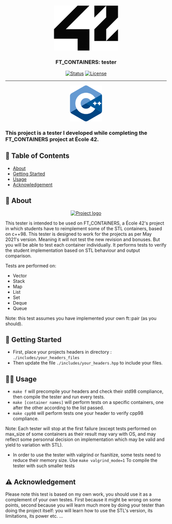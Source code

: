 <p align="center">
  <a href="https://profile.intra.42.fr/users/bvalette" rel="noopener">
 <img width=200px src="./assets/head.png" alt="Project logo"></a>
</p>


<h3 align="center">FT_CONTAINERS: tester</h3>

<div align="center">

[![Status](https://img.shields.io/badge/status-active-success.svg)]()
[![License](https://img.shields.io/badge/license-GPL-lightgrey)](/LICENSE)

</div>

---

<p align="center">
  <img width=100px src="./assets/cpp.png" alt="Project logo"></a>
  <h3>This project is a tester I developed while completing the FT_CONTAINERS project at École 42.</h3>
</p>

## 📝 Table of Contents

- [About](#about)
- [Getting Started](#getting_started)
- [Usage](#usage)
- [Acknowledgement](#acknowledgement)

## 🧐 About <a name = "about"></a>

<p align="center">
  <a href="" rel="noopener">
 <img width=800px src="./assets/preview.gif" alt="Project logo"></a>
</p>

This tester is intended to be used on FT_CONTAINERS, a École 42's project in which students have to reimplement some of the STL containers, based on c++98. This tester is designed to work for the projects as per May 2021's version. Meaning it will not test the new revision and bonuses. But you will be able to test each container individually.
It performs tests to verify the student implementation based on STL behaviour and output comparison.

Tests are performed on: 

- Vector
- Stack
- Map
- List
- Set
- Deque
- Queue

Note: this test assumes you have implemented your own ft::pair (as you should).

## 🏁 Getting Started <a name = "getting_started"></a>

- First, place your projects headers in directory : `./includes/your_headers_files`
- Then update the file `./includes/your_headers.hpp` to include your files.

## 👩‍💻 Usage <a name = "usage"></a>

- `make f` will precompile your headers and check their std98 compliance, then compile the tester and run every tests.
- `make [container names]` will perform tests on a specific containers, one after the other according to the list passed.
- `make cpp98` will perform tests one your header to verify cpp98 compliance.

Note: Each tester will stop at the first failure (except tests performed on max_size of some containers as their result may vary with OS, and may reflect some personnal decision on implementation which may be valid and yield to variation with STL).

- In order to use the tester with valgrind or fsanitize, some tests need to reduce their memory size. Use `make valgrind_mode=1` To compile the tester with such smaller tests

## ⚠️  Acknowledgement <a name = "acknowledgement"></a>

Please note this test is based on my own work, you should use it as a complement of your own testes. First because it might be wrong on some points, second because you will learn much more by doing your tester than doing the project itself: you will learn how to use the STL's version, its limitations, its power etc. ... 

